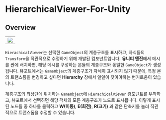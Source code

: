 # HierarchicalViewer-For-Unity

## Overview
<table><tr><td>
<img src="https://github.com/mamajuk/HierarchicalViewer-For-Unity/blob/main/readmy_gif.gif?raw=true">
</td></tr></table> 

```HierachicalViewer```는 선택한 ```GameObject```의 계층구조를 표시하고, 자식들의 ```Transform```을 직관적으로 수정하기 위해 개발된 컴포넌트입니다. **유니티 엔진**에서 메시를 씬에 배치하면, 해당 메시를 구성하는 본들의 계층구조와 동일한 ```GameObject```가 생성됩니다. 뷰포트에서는 ```GameObject```의 계층구조가 자세히 표시되지 않기 때문에, 특정 본의 트랜스폼을 변경하고 싶다면 **Hierarchy** 창에서 일일이 찾아야하는 번거로움이 있습니다. 

계층구조의 최상단에 위치하는 ```GameObject```에 ```HierachicalViewer``` 컴포넌트를 부착하고, 뷰포트에서 선택하면 해당 객체의 모든 계층구조가 노드로 표시됩니다. 이렇게 표시된 노드들 중 하나를 클릭하고 **W(이동)**, **E(회전)**, **R(크기)** 과 같은 단축키를 눌러 직관적으로 트랜스폼을 수정할 수 있습니다.
